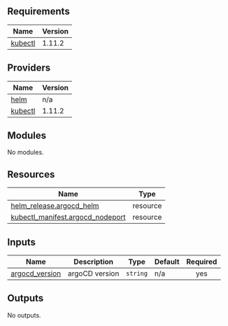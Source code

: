 <!-- BEGIN_TF_DOCS -->
## Requirements

| Name | Version |
|------|---------|
| <a name="requirement_kubectl"></a> [kubectl](#requirement\_kubectl) | 1.11.2 |

## Providers

| Name | Version |
|------|---------|
| <a name="provider_helm"></a> [helm](#provider\_helm) | n/a |
| <a name="provider_kubectl"></a> [kubectl](#provider\_kubectl) | 1.11.2 |

## Modules

No modules.

## Resources

| Name | Type |
|------|------|
| [helm_release.argocd_helm](https://registry.terraform.io/providers/hashicorp/helm/latest/docs/resources/release) | resource |
| [kubectl_manifest.argocd_nodeport](https://registry.terraform.io/providers/alon-dotan-starkware/kubectl/1.11.2/docs/resources/manifest) | resource |

## Inputs

| Name | Description | Type | Default | Required |
|------|-------------|------|---------|:--------:|
| <a name="input_argocd_version"></a> [argocd\_version](#input\_argocd\_version) | argoCD version | `string` | n/a | yes |

## Outputs

No outputs.
<!-- END_TF_DOCS -->